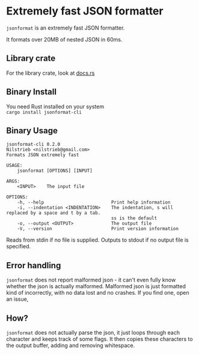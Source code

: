 # Extremely fast JSON formatter

`jsonformat` is an extremely fast JSON formatter.

It formats over 20MB of nested JSON in 60ms.

## Library crate

For the library crate, look at [docs.rs](https://docs.rs/jsonformat)

## Binary Install
You need Rust installed on your system  
`cargo install jsonformat-cli`

## Binary Usage
```
jsonformat-cli 0.2.0
Nilstrieb <nilstrieb@gmail.com>
Formats JSON extremely fast

USAGE:
    jsonformat [OPTIONS] [INPUT]

ARGS:
    <INPUT>    The input file

OPTIONS:
    -h, --help                         Print help information
    -i, --indentation <INDENTATION>    The indentation, s will replaced by a space and t by a tab.
                                       ss is the default
    -o, --output <OUTPUT>              The output file
    -V, --version                      Print version information
```

Reads from stdin if no file is supplied.
Outputs to stdout if no output file is specified.

## Error handling
`jsonformat` does not report malformed json - it can't even fully know whether the json is actually malformed. 
Malformed json is just formatted kind of incorrectly, with no data lost and no crashes. If you find one, open an issue,


## How?
`jsonformat` does not actually parse the json, it just loops through each character and keeps track of some flags. 
It then copies these characters to the output buffer, adding and removing whitespace.
